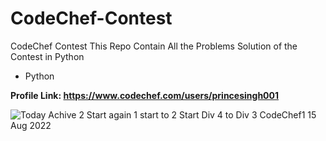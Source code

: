 # CodeChef-Contest
 CodeChef Contest This Repo Contain All the Problems Solution of the Contest in Python
- Python

<b>Profile Link: https://www.codechef.com/users/princesingh001</b>
<br>


![Today Achive 2 Start again 1 start to 2 Start Div 4 to Div 3 CodeChef1 15 Aug 2022](https://user-images.githubusercontent.com/71000042/216111835-e84b0975-0198-44a3-8027-3c8e3bc33ac0.png)
